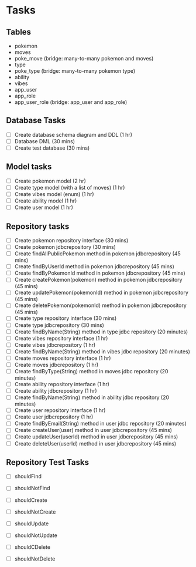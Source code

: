 # Tasks
## Tables
* pokemon
* moves
* poke_move (bridge: many-to-many pokemon and moves)
* type
* poke_type
(bridge: many-to-many pokemon type)
* ability
* vibes
* app_user
* app_role
* app_user_role (bridge: app_user and app_role)

## Database Tasks
- [ ] Create database schema diagram and DDL (1 hr)
- [ ] Database DML (30 mins)
- [ ] Create test database (30 mins)

## Model tasks
- [ ] Create pokemon model (2 hr)
- [ ] Create type model (with a list of moves) (1 hr)
- [ ] Create vibes model (enum) (1 hr)
- [ ] Create ability model (1 hr)
- [ ] Create user model (1 hr)

## Repository tasks
- [ ] Create pokemon repository interface (30 mins)
- [ ] Create pokemon jdbcrepository (30 mins)
- [ ] Create findAllPublicPokemon method in pokemon jdbcrepository (45 mins)
- [ ] Create findByUserId method in pokemon jdbcrepository (45 mins)
- [ ] Create findByPokemonId method in pokemon jdbcrepository (45 mins)
- [ ] Create createPokemon(pokemon) method in pokemon jdbcrepository (45 mins)
- [ ] Create updatePokemon(pokemonId) method in pokemon jdbcrepository (45 mins)
- [ ] Create deletePokemon(pokemonId) method in pokemon jdbcrepository (45 mins)
- [ ] Create type repository interface (30 mins)
- [ ] Create type jdbcrepository (30 mins)
- [ ] Create findByName(String) method in type jdbc repository (20 minutes)
- [ ] Create vibes repository interface (1 hr)
- [ ] Create vibes jdbcrepository (1 hr)
- [ ] Create findByName(String) method in vibes jdbc repository (20 minutes)
- [ ] Create moves repository interface (1 hr)
- [ ] Create moves jdbcrepository (1 hr)
- [ ] Create findByType(String) method in moves jdbc repository (20 minutes)
- [ ] Create ability repository interface (1 hr)
- [ ] Create ability jdbcrepository (1 hr)
- [ ] Create findByName(String) method in ability jdbc repository (20 minutes)
- [ ] Create user repository interface (1 hr)
- [ ] Create user jdbcrepository (1 hr)
- [ ] Create findByEmail(String) method in user jdbc repository (20 minutes)
- [ ] Create createUser(user) method in user jdbcrepository (45 mins)
- [ ] Create updateUser(userId) method in user jdbcrepository (45 mins)
- [ ] Create deleteUser(userId) method in user jdbcrepository (45 mins)

## Repository Test Tasks
- [ ] shouldFind 
- [ ] shouldNotFind
- [ ] shouldCreate
- [ ] shouldNotCreate
- [ ] shouldUpdate
- [ ] shouldNotUpdate
- [ ] shouldCDelete
- [ ] shouldNotDelete


